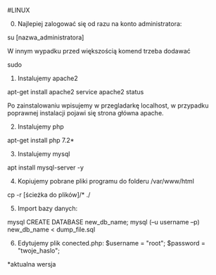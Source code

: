 #LINUX

0. Najlepiej zalogować się od razu na konto administratora:

su [nazwa_administratora]

W innym wypadku przed większością komend trzeba dodawać 

sudo


1. Instalujemy apache2

apt-get install apache2
service apache2 status

Po zainstalowaniu wpisujemy w przegladarkę localhost, w przypadku poprawnej instalacji pojawi się strona główna apache.

2. Instalujemy php

apt-get install php 7.2*

3. Instalujemy mysql

apt install mysql-server -y

4. Kopiujemy pobrane pliki programu do folderu /var/www/html

cp -r [ścieżka do plików]/* ./

5. Import bazy danych:

mysql
CREATE DATABASE new_db_name;
mysql (–u username –p) new_db_name < dump_file.sql

6. Edytujemy plik conected.php:
$username = "root";
$password = "twoje_haslo";



































*aktualna wersja
